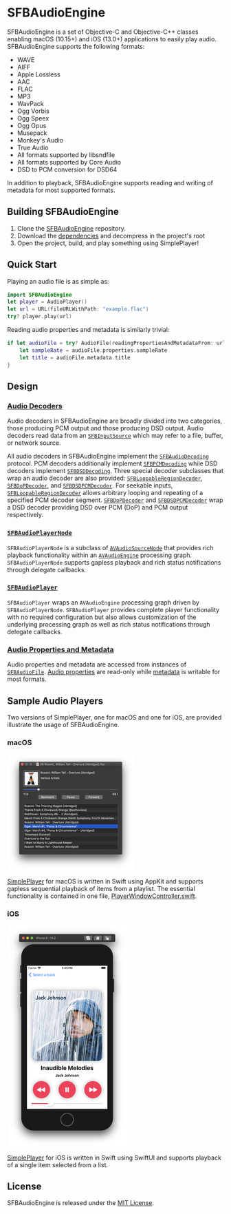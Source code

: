 # SFBAudioEngine

SFBAudioEngine is a set of Objective-C and Objective-C++ classes enabling macOS (10.15+) and iOS (13.0+) applications to easily play audio. SFBAudioEngine supports the following formats:

* WAVE
* AIFF
* Apple Lossless
* AAC
* FLAC
* MP3
* WavPack
* Ogg Vorbis
* Ogg Speex
* Ogg Opus
* Musepack
* Monkey's Audio
* True Audio
* All formats supported by libsndfile
* All formats supported by Core Audio
* DSD to PCM conversion for DSD64

In addition to playback, SFBAudioEngine supports reading and writing of metadata for most supported formats.

## Building SFBAudioEngine

1. Clone the [SFBAudioEngine](https://github.com/sbooth/SFBAudioEngine) repository.
2. Download the [dependencies](https://files.sbooth.org/SFBAudioEngine-dependencies.tar.bz2) and decompress in the project's root
3. Open the project, build, and play something using SimplePlayer!

## Quick Start

Playing an audio file is as simple as:

~~~swift
import SFBAudioEngine
let player = AudioPlayer()
let url = URL(fileURLWithPath: "example.flac")
try? player.play(url)
~~~

Reading audio properties and metadata is similarly trivial:

~~~swift
if let audioFile = try? AudioFile(readingPropertiesAndMetadataFrom: url) {
    let sampleRate = audioFile.properties.sampleRate
    let title = audioFile.metadata.title
}
~~~

## Design

### [Audio Decoders](Decoders/)

Audio decoders in SFBAudioEngine are broadly divided into two categories, those producing PCM output and those producing DSD output. Audio decoders read data from an [`SFBInputSource`](Input/SFBInputSource.h) which may refer to a file, buffer, or network source.

All audio decoders in SFBAudioEngine implement the [`SFBAudioDecoding`](Decoders/SFBAudioDecoding.h) protocol. PCM decoders additionally implement [`SFBPCMDecoding`](Decoders/SFBPCMDecoding.h) while DSD decoders implement [`SFBDSDDecoding`](Decoders/SFBDSDDecoding.h). Three special decoder subclasses that wrap an audio decoder are also provided: [`SFBLoopableRegionDecoder`](Decoders/SFBLoopableRegionDecoder.h), [`SFBDoPDecoder`](Decoders/SFBDoPDecoder.h), and [`SFBDSDPCMDecoder`](Decoders/SFBDSDPCMDecoder.h). For seekable inputs, [`SFBLoopableRegionDecoder`](Decoders/SFBLoopableRegionDecoder.h) allows arbitrary looping and repeating of a specified PCM decoder segment. [`SFBDoPDecoder`](Decoders/SFBDoPDecoder.h) and [`SFBDSDPCMDecoder`](Decoders/SFBDSDPCMDecoder.h) wrap a DSD decoder providing DSD over PCM (DoP) and PCM output respectively.

### [`SFBAudioPlayerNode`](Player/SFBAudioPlayerNode.h)

`SFBAudioPlayerNode` is a subclass of [`AVAudioSourceNode`](https://developer.apple.com/documentation/avfoundation/avaudiosourcenode) that provides rich playback functionality within an [`AVAudioEngine`](https://developer.apple.com/documentation/avfoundation/avaudioengine) processing graph. `SFBAudioPlayerNode` supports gapless playback and rich status notifications through delegate callbacks.

### [`SFBAudioPlayer`](Player/SFBAudioPlayer.h)

`SFBAudioPlayer` wraps an `AVAudioEngine` processing graph driven by `SFBAudioPlayerNode`. `SFBAudioPlayer` provides complete player functionality with no required configuration but also allows customization of the underlying processing graph as well as rich status notifications through delegate callbacks.

### [Audio Properties and Metadata](Metadata/)

Audio properties and metadata are accessed from instances of [`SFBAudioFile`](Metadata/SFBAudioFile.h). [Audio properties](Metadata/SFBAudioProperties.h) are read-only while [metadata](Metadata/AudioMetada.h) is writable for most formats.

## Sample Audio Players

Two versions of SimplePlayer, one for macOS and one for iOS, are provided illustrate the usage of SFBAudioEngine.

### macOS

![Image of an audio player window](SimplePlayer/screenshot.png)

[SimplePlayer](SimplePlayer/) for macOS is written in Swift using AppKit and supports gapless sequential playback of items from a playlist. The essential functionality is contained in one file, [PlayerWindowController.swift](SimplePlayer/PlayerWindowController.swift).

### iOS

![Image of audio file playback progress](SimplePlayer-iOS/screenshot.png)

[SimplePlayer](SimplePlayer-iOS/) for iOS is written in Swift using SwiftUI and supports playback of a single item selected from a list.

## License

SFBAudioEngine is released under the [MIT License](https://github.com/sbooth/SFBAudioEngine/blob/master/LICENSE.txt).
